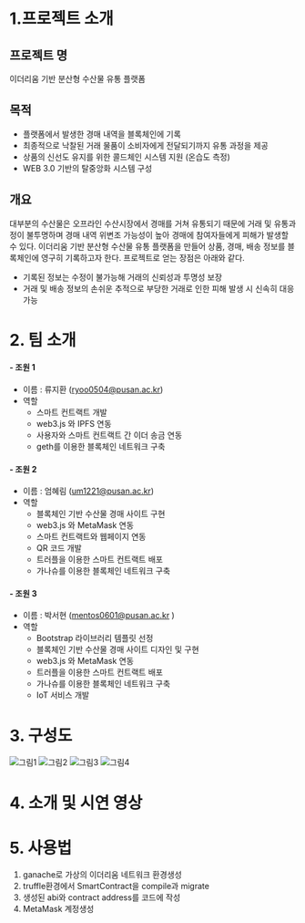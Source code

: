 # 1.프로젝트 소개
## 프로젝트 명
이더리움 기반 분산형 수산물 유통 플랫폼
## 목적
- 플랫폼에서 발생한 경매 내역을 블록체인에 기록
- 최종적으로 낙찰된 거래 물품이 소비자에게 전달되기까지 유통 과정을 제공
- 상품의 신선도 유지를 위한 콜드체인 시스템 지원 (온습도 측정)
- WEB 3.0 기반의 탈중앙화 시스템 구성
## 개요
대부분의 수산물은 오프라인 수산시장에서 경매를 거쳐 유통되기 때문에 거래 및 유통과정이 불투명하며 경매 내역 위변조 가능성이 높아 경매에 참여자들에게 피해가 발생할 수 있다.
이더리움 기반 분산형 수산물 유통 플랫폼을 만들어 상품, 경매, 배송 정보를 블록체인에 영구히 기록하고자 한다.
프로젝트로 얻는 장점은 아래와 같다.
- 기록된 정보는 수정이 불가능해 거래의 신뢰성과 투명성 보장
- 거래 및 배송 정보의 손쉬운 추적으로 부당한 거래로 인한 피해 발생 시 신속히 대응 가능

# 2. 팀 소개
#### - 조원 1
- 이름 : 류지환 (ryoo0504@pusan.ac.kr) 
- 역할
  - 스마트 컨트랙트 개발
  - web3.js 와 IPFS 연동
  - 사용자와 스마트 컨트랙트 간 이더 송금 연동
  - geth를 이용한 블록체인 네트워크 구축
    
#### - 조원 2
- 이름 : 엄혜림 (um1221@pusan.ac.kr) 
- 역할
  - 블록체인 기반 수산물 경매 사이트 구현
  - web3.js 와 MetaMask 연동
  - 스마트 컨트랙트와 웹페이지 연동
  - QR 코드 개발
  - 트러플을 이용한 스마트 컨트랙트 배포
  - 가나슈를 이용한 블록체인 네트워크 구축
    
#### - 조원 3
- 이름 : 박서현 (mentos0601@pusan.ac.kr )
- 역할
  - Bootstrap 라이브러리 템플릿 선정
  - 블록체인 기반 수산물 경매 사이트 디자인 및 구현
  - web3.js 와 MetaMask 연동
  - 트러플을 이용한 스마트 컨트랙트 배포
  - 가나슈를 이용한 블록체인 네트워크 구축
  - IoT 서비스 개발
  
# 3. 구성도
![그림1](https://user-images.githubusercontent.com/45092652/195632151-cee94f40-3471-4b99-aebe-202b47826106.png)
![그림2](https://user-images.githubusercontent.com/45092652/195632157-6f72d721-6c34-454b-bebc-65418bc4d4e9.png)
![그림3](https://user-images.githubusercontent.com/45092652/195632159-66acb2e2-d4eb-41d2-8f04-02b584df9a38.png)
![그림4](https://user-images.githubusercontent.com/45092652/195632162-83ff234f-6485-4f12-8d0b-cc724cc8487b.png)

# 4. 소개 및 시연 영상

# 5. 사용법
1. ganache로 가상의 이더리움 네트워크 환경생성
2. truffle환경에서 SmartContract을 compile과 migrate
3. 생성된 abi와 contract address를 코드에 작성
4. MetaMask 계정생성
